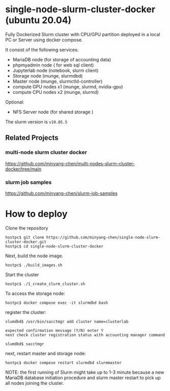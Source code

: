 # single-node-slurm-cluster-docker (ubuntu 20.04)
Fully Dockerized Slurm cluster with CPU/GPU partition deployed in a local PC or Server using docker compose.

It consist of the following services:
- MariaDB node (for storage of accounting data)
- phpmyadmin node ( for web sql client)
- Jupyterlab node (notebook, slurm client)
- Storage node (munge, slurmdbd)
- Master node (munge, slurmctld-controller)
- compute GPU nodes x1 (munge, slurmd, nvidia-gpu)
- compute CPU nodes x2 (munge, slurmd)

Optional:
- NFS Server node (for shared storage )

The slurm version is `v19.05.5`
<br />

## Related Projects

### multi-node slurm cluster docker
https://github.com/minyang-chen/multi-nodes-slurm-cluster-docker/tree/main

### slurm job samples
https://github.com/minyang-chen/slurm-job-samples


# How to deploy

Clone the repository

```
hostpc$ git clone https://github.com/minyang-chen/single-node-slurm-cluster-docker.git
hostpc$ cd single-node-slurm-cluster-docker
```

Next, build the node image.
```
hostpc$ ./build_images.sh
```

Start the cluster

```
hostpc$ ./1_create_slurm_cluster.sh
```

To access the storage node:

```
hostpc$ docker compose exec -it slurmdbd bash
```

register the cluster:
```
slumdbd$ /usr/bin/sacctmgr add cluster name=clusterlab 

expected confirmation message (Y/N) enter Y
next check cluster registration status with accounting manager command

slumdbd$ sacctmgr 

```

next, restart master and storage node:
```
hostpc$ docker compose restart slurmdbd slurmmaster
```

NOTE: the first running of Slurm might take up to 1-3 minute because a new MariaDB database initiation procedure and slurm master restart to pick up all nodes joining the cluster.
